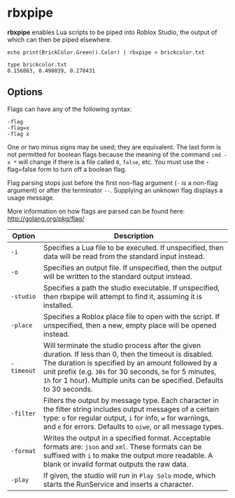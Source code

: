 # rbxpipe

**rbxpipe** enables Lua scripts to be piped into Roblox Studio, the output of
which can then be piped elsewhere.

```batch
echo print(BrickColor.Green().Color) | rbxpipe > brickcolor.txt

type brickcolor.txt
0.156863, 0.498039, 0.278431
```

## Options

Flags can have any of the following syntax:
```
-flag
-flag=x
-flag x
```
One or two minus signs may be used; they are equivalent. The last form is not
permitted for boolean flags because the meaning of the command `cmd -x *` will
change if there is a file called `0`, `false`, etc. You must use the
-flag=false form to turn off a boolean flag.

Flag parsing stops just before the first non-flag argument (`-` is a non-flag
argument) or after the terminator `--`. Supplying an unknown flag displays a
usage message.

More information on how flags are parsed can be found here:
http://golang.org/pkg/flag/

Option     | Description
-----------|------------
`-i`       | Specifies a Lua file to be executed. If unspecified, then data will be read from the standard input instead.
`-o`       | Specifies an output file. If unspecified, then the output will be written to the standard output instead.
`-studio`  | Specifies a path the studio executable. If unspecified, then rbxpipe will attempt to find it, assuming it is installed.
`-place`   | Specifies a Roblox place file to open with the script. If unspecified, then a new, empty place will be opened instead.
`-timeout` | Will terminate the studio process after the given duration. If less than 0, then the timeout is disabled. The duration is specified by an amount followed by a unit prefix (e.g. `30s` for 30 seconds, `5m` for 5 minutes, `1h` for 1 hour). Multiple units can be specified. Defaults to 30 seconds.
`-filter`  | Filters the output by message type. Each character in the filter string includes output messages of a certain type: `o` for regular output, `i` for info, `w` for warnings, and `e` for errors. Defaults to `oiwe`, or all message types.
`-format`  | Writes the output in a specified format. Acceptable formats are: `json` and `xml`. These formats can be suffixed with `i` to make the output more readable. A blank or invalid format outputs the raw data.
`-play`    | If given, the studio will run in `Play Solo` mode, which starts the RunService and inserts a character.
